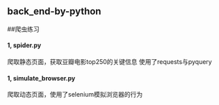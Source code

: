 ## back_end-by-python

##爬虫练习

#### 1, spider.py
爬取静态页面，获取豆瓣电影top250的关键信息
使用了requests与pyquery

#### 1, simulate_browser.py
爬取动态页面，使用了selenium模拟浏览器的行为
